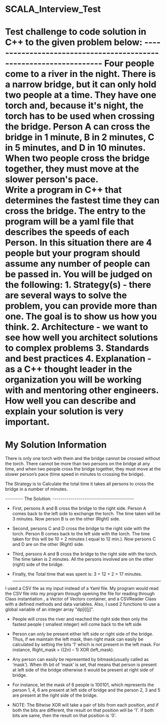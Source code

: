 # SCALA_Interview_Test
Test challenge to code solution in C++ to the given problem below: ------------------------------------------------------------------ 
Four people come to a river in the night. There is a narrow bridge, but it can only hold two people at a time. They have one torch and, because it's night, the torch has to be used when crossing the bridge. Person A can cross the bridge in 1 minute, B in 2 minutes, C in 5 minutes, and D in 10 minutes. When two people cross the bridge together, they must move at the slower person's pace.  
Write a program in C++ that determines the fastest time they can cross the bridge. The entry to the program will be a yaml file that describes the speeds of each Person. In this situation there are 4 people but your program should assume any number of people can be passed in. 
You will be judged on the following:    1. Strategy(s) - there are several ways to solve the problem, you can provide more than one. The goal is to show us how you think.  2. Architecture - we want to see how well you architect solutions to complex problems  3. Standards and best practices  4. Explanation - as a C++ thought leader in the organization you will be working with and mentoring other engineers. How well you can describe and explain your solution is very important.
=====================================================================================
My Solution Information 
=====================================================================================
There is only one torch with them and the bridge cannot be crossed without the torch. There cannot
be more than two persons on the bridge at any time, and when two people cross the bridge together,
they must move at the slower person’s pace (time speed in minutes to crossing the bridge).

The Strategy is to Calculate the total time it takes all persons to cross the bridge in a number of minutes.

---------  The Solution: -----------------------------------------
- First, persons A and B cross the bridge to the right side. Person A comes back to the left side
to exchange the torch. The time taken will be 3 minutes. Now person B is on the other (Right) side.

- Second, persons C and D cross the bridge to the right side with the torch. Person B comes back
to the left side with the torch. The time taken for this will be 10 + 2 minutes ( equal to 12 min.).
Now persons C and D are on the other (Right) side.

- Third, persons A and B cross the bridge to the right side with the torch. The time taken is
2 minutes. All the persons involved are on the other (right) side of the bridge.

- Finally, the Total time that was spent is: 3 + 12 + 2 = 17 minutes.

  -----------------------------
I used a CSV file as my input instead of a Yaml file. My program would read the CSV file into my
program through opening the file for reading through Class instantiation , a Vector of Vectors
container, and a CSVReader Class with a defined methods and data variables. Also, I used 2 functions to use
a global variable of an integer array "dp[i][j]".

- People will cross the river and reached the right side then only the
     fastest people ( smallest integer) will come back to the left side
- Person can only be present either left side or right side of the bridge. Thus, if we maintain
     the left mask, then right mask can easily be calculated by setting the bits ‘1’ which is
     not present in the left mask. For instance, Right_mask = ((2n) – 1) XOR (left_mask).
- Any person can easily be represented by bitmask(usually called as ‘mask’). When ith bit
   of ‘mask’ is set, that means that person is present at left side of the bridge otherwise
   it would be present at right side of bridge.
   
- For instance, let the mask of 6 people is 100101, which represents the person 1, 4, 6
      are present at left side of bridge and the person 2, 3 and 5 are present at the right
      side of the bridge.
- NOTE: The Bitwise XOR will take a pair of bits from each position, and if both the bits
  are different, the result on that position will be '1'. If both bits are same, then the
  result on that position is '0'.
